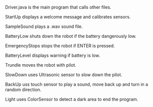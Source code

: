 Driver.java is the main program that calls other files.

StartUp displays a welcome message and calibrates sensors.

SampleSound plays a .wav sound file.

BatteryLow shuts down the robot if the battery dangerously low.

EmergencyStops stops the robot if ENTER is pressed.

BatteryLevel displays warning if battery is low.

Trundle moves the robot with pilot.

SlowDown uses Ultrasonic sensor to slow down the pilot.

BackUp uss touch sensor to play a sound, move back up and turn in a random direction.

Light uses ColorSensor to detect a dark area to end the program.
